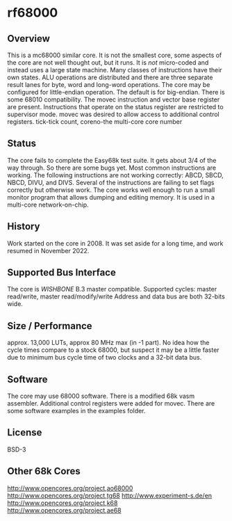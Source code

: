 # rf68000

## Overview
This is a mc68000 similar core. It is not the smallest core, some aspects of the core are not well thought out, but it runs.
It is *not* micro-coded and instead uses a large state machine. Many classes of instructions have their own states.
ALU operations are distributed and there are three separate result lanes for byte, word and long-word operations.
The core may be configured for little-endian operation. The default is for big-endian.
There is some 68010 compatibility. The movec instruction and vector base register are present. Instructions that operate on the status register are restricted to supervisor mode.
movec was desired to allow access to additional control registers. tick-tick count, coreno-the multi-core core number

## Status
The core fails to complete the Easy68k test suite. It gets about 3/4 of the way through. So there are some bugs yet. Most common instructions are working. The following instructions are not working correctly: ABCD, SBCD, NBCD, DIVU, and DIVS. Several of the instructions are failing to set flags correctly but otherwise work.
The core works well enough to run a small monitor program that allows dumping and editing memory.
It is used in a multi-core network-on-chip.

## History
Work started on the core in 2008. It was set aside for a long time, and work resumed in November 2022.

## Supported Bus Interface
The core is *WISHBONE* B.3 master compatible.
Supported cycles: master read/write, master read/modify/write
Address and data bus are both 32-bits wide.

## Size / Performance
approx. 13,000 LUTs, approx 80 MHz max (in -1 part).
No idea how the cycle times compare to a stock 68000, but suspect it may be a little faster due to minimum bus cycle time of two clocks and a 32-bit data bus.

## Software
The core may use 68000 software. There is a modified 68k vasm assembler. Additional control registers were added for movec.
There are some software examples in the examples folder.

## License
BSD-3

## Other 68k Cores
http://www.opencores.org/project,ao68000
http://www.opencores.org/project,tg68
http://www.experiment-s.de/en
http://www.opencores.org/project,k68
http://www.opencores.org/project,ae68
